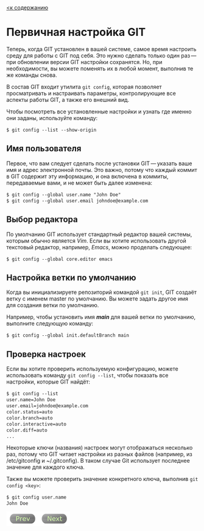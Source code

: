 [<к содержанию](./readme.md)

# Первичная настройка GIT

Теперь, когда GIT установлен в вашей системе, самое время настроить среду для работы с GIT под себя. Это нужно сделать только один раз — при обновлении версии GIT настройки сохранятся. Но, при необходимости, вы можете поменять их в любой момент, выполнив те же команды снова.

В состав GIT входит утилита `git config`, которая позволяет просматривать и настраивать параметры, контролирующие все аспекты работы GIT, а также его внешний вид. 

Чтобы посмотреть все установленные настройки и узнать где именно они заданы, используйте команду:

``` 
$ git config --list --show-origin 
```

## Имя пользователя

Первое, что вам следует сделать после установки GIT — указать ваше имя и адрес электронной почты. Это важно, потому что каждый коммит в GIT содержит эту информацию, и она включена в коммиты, передаваемые вами, и не может быть далее изменена:

```
$ git config --global user.name "John Doe"
$ git config --global user.email johndoe@example.com
```

## Выбор редактора

По умолчанию GIT использует стандартный редактор вашей системы, которым обычно является *Vim*. Если вы хотите использовать другой текстовый редактор, например, *Emacs*, можно проделать следующее:

```
$ git config --global core.editor emacs
```

## Настройка ветки по умолчанию

Когда вы инициализируете репозиторий командой `git init`, GIT создаёт ветку с именем master по умолчанию. Вы можете задать другое имя для создания ветки по умолчанию.

Например, чтобы установить имя ***main*** для вашей ветки по умолчанию, выполните следующую команду:

```
$ git config --global init.defaultBranch main
```
## Проверка настроек

Если вы хотите проверить используемую конфигурацию, можете использовать команду `git config --list`, чтобы показать все настройки, которые GIT найдёт:

```
$ git config --list
user.name=John Doe
user.email=johndoe@example.com
color.status=auto
color.branch=auto
color.interactive=auto
color.diff=auto
...
```
Некоторые ключи (названия) настроек могут отображаться несколько раз, потому что GIT читает настройки из разных файлов (например, из /etc/gitconfig и ~/.gitconfig). В таком случае Git использует последнее значение для каждого ключа.

Также вы можете проверить значение конкретного ключа, выполнив `git config <key>`:

```
$ git config user.name
John Doe
```
[![Prev](/assets/prev3.png)](help.md "Предыдущий раздел")[![Next](/assets/next3.png)](repo_create.md "Следующий раздел")